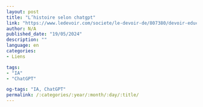 ```yaml
---
layout: post
title: "L’histoire selon chatgpt"
link: "https://www.ledevoir.com/societe/le-devoir-de/807380/devoir-education-histoire-selon-chatgpt"
author: N/A
published_date: "19/05/2024"
description: ""
language: en
categories:
- Liens

tags:
- "IA"
- "ChatGPT"

og-tags: "IA, ChatGPT"
permalink: /:categories/:year/:month/:day/:title/
---
```

